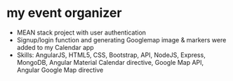 # my event organizer
- MEAN stack project with user authentication
- Signup/login function and generating Googlemap image & markers were added to my Calendar app
- Skills: AngularJS, HTML5, CSS, Bootstrap, API, NodeJS, Express, MongoDB, Angular Material Calendar directive, Google Map API, Angular Google Map directive
